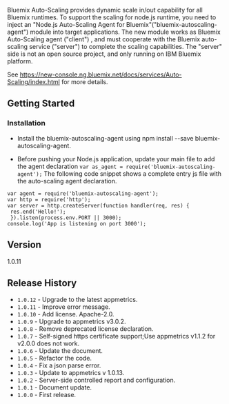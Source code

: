 
Bluemix Auto-Scaling provides dynamic scale in/out capability for all Bluemix runtimes. To support the scaling for node.js runtime, you need to inject an "Node.js Auto-Scaling Agent for Bluemix"("bluemix-autoscaling-agent") module into target applications. The new module works as Bluemix Auto-Scaling agent ("client") , and must cooperate with the Bluemix auto-scaling service ("server") to complete the scaling capabilities.  The "server" side is not an open source project, and only running on IBM Bluemix platform.

See https://new-console.ng.bluemix.net/docs/services/Auto-Scaling/index.html for more details.

## Getting Started
### Installation
* Install the bluemix-autoscaling-agent using npm install --save bluemix-autoscaling-agent.

* Before pushing your Node.js application, update your main file to add the agent declaration `var as_agent = require('bluemix-autoscaling-agent');` The following code snippet shows a complete entry js file with the auto-scaling agent declaration.
```code-snippet
var agent = require('bluemix-autoscaling-agent');
var http = require('http');
var server = http.createServer(function handler(req, res) {
 res.end('Hello!');
 }).listen(process.env.PORT || 3000);
console.log('App is listening on port 3000');
```
   

## Version
1.0.11

## Release History 
* `1.0.12` - Upgrade to the latest appmetrics.
* `1.0.11` - Improve error message.
* `1.0.10` - Add license. Apache-2.0.
* `1.0.9` - Upgrade to appmetrics v3.0.2.
* `1.0.8` - Remove deprecated license declaration.
* `1.0.7` - Self-signed https certificate support;Use appmetrics v1.1.2 for v2.0.0 does not work.
* `1.0.6` - Update the document.
* `1.0.5` - Refactor the code.
* `1.0.4` - Fix a json parse error.  
* `1.0.3` - Update to appmetrics v 1.0.13.  
* `1.0.2` - Server-side controlled report and configuration.  
* `1.0.1` - Document update.  
* `1.0.0` - First release.
